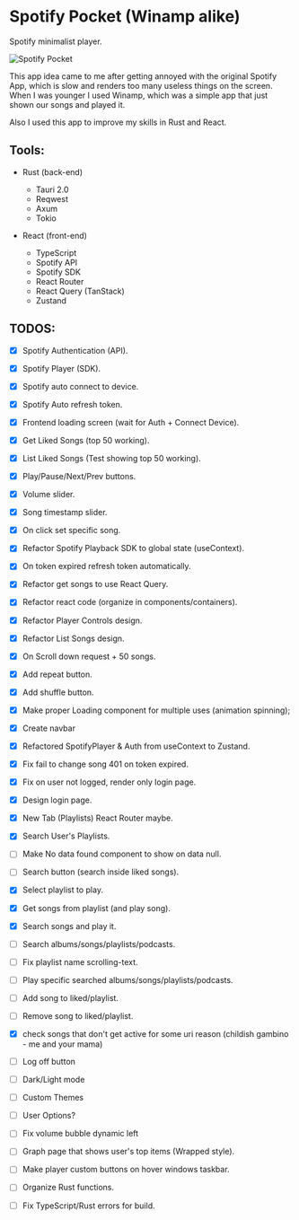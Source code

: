 # Spotify Pocket (Winamp alike)

Spotify minimalist player.

![Spotify Pocket](./spotify-pocket.png)

This app idea came to me after getting annoyed with the original Spotify App, which is slow and renders too many useless things on the screen. When I was younger I used Winamp, which was a simple app that just shown our songs and played it. 

Also I used this app to improve my skills in Rust and React. 

## Tools:
- Rust (back-end) 
    - Tauri 2.0
    - Reqwest
    - Axum
    - Tokio
 
- React (front-end)
    - TypeScript
    - Spotify API
    - Spotify SDK
    - React Router
    - React Query (TanStack)
    - Zustand

## TODOS:
- [x] Spotify Authentication (API).
- [x] Spotify Player (SDK).
- [x] Spotify auto connect to device.
- [x] Spotify Auto refresh token.
- [x] Frontend loading screen (wait for Auth + Connect Device).
- [x] Get Liked Songs (top 50 working).
- [x] List Liked Songs (Test showing top 50 working).
- [x] Play/Pause/Next/Prev buttons.
- [x] Volume slider.
- [x] Song timestamp slider.
- [x] On click set specific song.
- [x] Refactor Spotify Playback SDK to global state (useContext).
- [x] On token expired refresh token automatically.
- [x] Refactor get songs to use React Query.
- [x] Refactor react code (organize in components/containers).
- [x] Refactor Player Controls design.
- [x] Refactor List Songs design.
- [x] On Scroll down request + 50 songs.
- [x] Add repeat button.
- [x] Add shuffle button.
- [x] Make proper Loading component for multiple uses (animation spinning);
- [x] Create navbar
- [x] Refactored SpotifyPlayer & Auth from useContext to Zustand.
- [x] Fix fail to change song 401 on token expired.
- [x] Fix on user not logged, render only login page.
- [x] Design login page.
- [x] New Tab (Playlists) React Router maybe. 
- [x] Search User's Playlists.
- [ ] Make No data found component to show on data null.
- [ ] Search button (search inside liked songs).
- [x] Select playlist to play.
- [x] Get songs from playlist (and play song).
- [x] Search songs and play it.
- [ ] Search albums/songs/playlists/podcasts.
- [ ] Fix playlist name scrolling-text.
- [ ] Play specific searched albums/songs/playlists/podcasts.
- [ ] Add song to liked/playlist.
- [ ] Remove song to liked/playlist.
- [x] check songs that don't get active for some uri reason (childish gambino - me and your mama)
- [ ] Log off button
- [ ] Dark/Light mode
- [ ] Custom Themes
- [ ] User Options?
- [ ] Fix volume bubble dynamic left
- [ ] Graph page that shows user's top items (Wrapped style).
- [ ] Make player custom buttons on hover windows taskbar.
- [ ] Organize Rust functions.
- [ ] Fix TypeScript/Rust errors for build.

